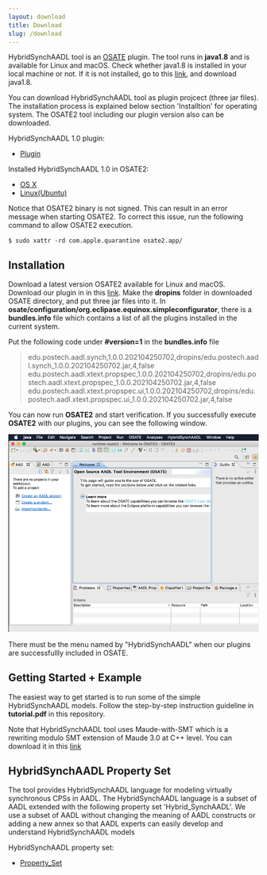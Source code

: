 ```yaml
---
layout: download 
title: Download 
slug: /download
---
```

HybridSynchAADL tool is an [OSATE](https://osate.org/) plugin. The tool runs in
<b>java1.8</b> and is available for Linux and macOS. Check whether java1.8 is
installed in your local machine or not. If it is not installed, go
to this
[link](https://www.oracle.com/kr/java/technologies/javase/javase-jdk8-downloads.html),
and download java1.8.


You can download HybridSynchAADL tool as plugin projcect (three jar files). The
installation process is explained below section 'Installtion' for operating
system. The OSATE2 tool including our plugin version also can be downloaded.

HybridSynchAADL 1.0 plugin:
* [Plugin](https://hybridsynchaadl.github.io/plugins/plugins.zip)


Installed HybridSynchAADL 1.0 in OSATE2:
* [OS X](https://www.dropbox.com/sh/yqdb2vkkf2clhti/AACCsILskApL3s8MsBHN52sPa?dl=0)
* [Linux(Ubuntu)](https://www.dropbox.com/sh/bjxdii83bpcqte1/AACnSTH5s71vWLlb0NbHvTAoa?dl=0)


Notice that OSATE2 binary is not signed. This can result in an error message
when starting OSATE2. To correct this issue, run the following command to allow
OSATE2 execution.
```
$ sudo xattr -rd com.apple.quarantine osate2.app/
```


## Installation  
Download a latest version OSATE2 available for Linux and macOS. Download our plugin 
in in this [link](https://hybridsynchaadl.github.io/plugins/plugins.zip).
Make the <b>dropins</b> folder in downloaded OSATE directory, and put three jar files 
into it.  In <b>osate/configuration/org.eclipase.equinox.simpleconfigurator</b>,
there is a <b>bundles.info</b> file which contains a list of all the plugins
installed in the current system.

Put the following code under <b>#version=1</b> in the <b>bundles.info</b> file

> edu.postech.aadl.synch,1.0.0.202104250702,dropins/edu.postech.aadl.synch_1.0.0.202104250702.jar,4,false
> edu.postech.aadl.xtext.propspec,1.0.0.202104250702,dropins/edu.postech.aadl.xtext.propspec_1.0.0.202104250702.jar,4,false
> edu.postech.aadl.xtext.propspec.ui,1.0.0.202104250702,dropins/edu.postech.aadl.xtext.propspec.ui_1.0.0.202104250702.jar,4,false

You can now run <b>OSATE2</b> and start verification. If you successfully execute
<b>OSATE2</b> with our plugins, you can see the following window.

![OSATE](https://raw.githubusercontent.com/hybridsynchaadl/HybridSynchAADL/master/images/start.png)

There must be the menu named by "HybridSynchAADL" when our plugins are
successfullly included in OSATE.

## Getting Started + Example

The easiest way to get started is to run some of the simple HybridSynchAADL
models. Follow the step-by-step instruction guideline in <b>tutorial.pdf</b> in
this repository.

Note that HybridSynchAADL tool uses Maude-with-SMT which is a rewriting modulo
SMT extension of Maude 3.0 at C++ level. You can download it in this
[link](https://maude-se.github.io/)


## HybridSynchAADL Property Set

The tool provides HybridSynchAADL language for modeling virtually synchronous CPSs in AADL. The HybridSynchAADL language is a subset of AADL extended with the following property set 'Hybrid_SynchAADL'. We use a subset of AADL without changing the meaning of AADL constructs or adding a new annex so that AADL experts can easily develop and understand HybridSynchAADL models

HybridSynchAADL property set:
* [Property_Set](https://hybridsynchaadl.github.io/assets/propertysets.zip)
